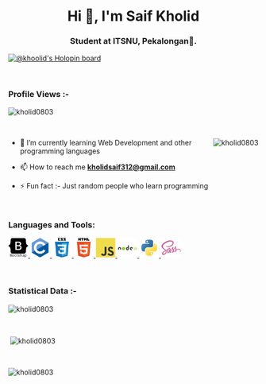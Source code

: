 <h1 align="center">Hi 👋, I'm Saif Kholid</h1>
<h3 align="center">Student at ITSNU, Pekalongan🌟.</h3>

[![@khoolid's Holopin board](https://holopin.io/api/user/board?user=khoolid)](https://holopin.io/@khoolid)

<br>

<p align="right"> <h3>Profile Views :-</h3> <img src="https://komarev.com/ghpvc/?username=kholid0803&label=Profile%20views&color=0e75b6&style=flat"
    alt="kholid0803" /> 
  </p>

<br>

<p><img align="right" src="https://github.com/Kholid0803/Kholid0803/blob/main/animation_500_kxa883sd.gif" alt="kholid0803" /></p>


- 🌱 I’m currently learning Web Development and other programming languages

- 📫 How to reach me **kholidsaif312@gmail.com**

- ⚡ Fun fact :- Just random people who learn programming


<br>

<h3 align="left">Languages and Tools:</h3>
<p align="left"> <a href="https://developer.android.com" target="_blank" rel="noreferrer"> 
    <img src="https://raw.githubusercontent.com/devicons/devicon/master/icons/bootstrap/bootstrap-plain-wordmark.svg"
      alt="bootstrap" width="40" height="40" /> </a> <a href="https://www.cprogramming.com/" target="_blank"
    rel="noreferrer"> 
    <img src="https://raw.githubusercontent.com/devicons/devicon/master/icons/c/c-original.svg"
      alt="c" width="40" height="40" /> </a> <a href="https://www.w3schools.com/cpp/" target="_blank" rel="noreferrer">
     <img
      src="https://raw.githubusercontent.com/devicons/devicon/master/icons/css3/css3-original-wordmark.svg" alt="css3"
      width="40" height="40" /> </a> <a href="https://www.w3.org/html/" target="_blank" rel="noreferrer"> 
    <img
      src="https://raw.githubusercontent.com/devicons/devicon/master/icons/html5/html5-original-wordmark.svg"
      alt="html5" width="40" height="40" /> </a> <a href="https://www.adobe.com/in/products/illustrator.html"
    target="_blank" rel="noreferrer">
    <img
      src="https://raw.githubusercontent.com/devicons/devicon/master/icons/javascript/javascript-original.svg"
      alt="javascript" width="40" height="40" /> </a> <a href="https://kotlinlang.org" target="_blank" rel="noreferrer">
     <img
      src="https://raw.githubusercontent.com/devicons/devicon/master/icons/nodejs/nodejs-original-wordmark.svg"
      alt="nodejs" width="40" height="40" /> </a> <a href="https://pandas.pydata.org/" target="_blank" rel="noreferrer">
    <img
      src="https://raw.githubusercontent.com/devicons/devicon/master/icons/python/python-original.svg" alt="python"
      width="40" height="40" /> </a> <a href="https://reactjs.org/" target="_blank" rel="noreferrer"> 
    <img
      src="https://raw.githubusercontent.com/devicons/devicon/master/icons/sass/sass-original.svg" alt="sass" width="40"
      height="40" /> </a></p>

<br>

<h3>Statistical Data :-</h3>
<p><img align="center"
    src="https://github-readme-stats.vercel.app/api/top-langs?username=kholid0803&show_icons=true&locale=en&bg_color=0d1117&text_color=ffffff&layout=compact"
    alt="kholid0803" 
    bg_color=#808080/></p>

<br>

<p>&nbsp;<img align="center" src="https://github-readme-stats.vercel.app/api?username=kholid0803&show_icons=true&locale=en&bg_color=0d1117&text_color=ffffff&repo=convoychat"
    alt="kholid0803" /></p>

<br>

<p><img align="center" src="https://github-readme-streak-stats.herokuapp.com/?user=Kholid0803&theme=dark&background=0d1117&date_format=M%20j%5B%2C%20Y%5D" alt="kholid0803" /></p>

<!-- <br>
<h3>Trophies :-</h3>
<p align="left"> <a href="https://github.com/ryo-ma/github-profile-trophy"><img
      src="https://github-profile-trophy.vercel.app/?username=adam-pw&bg_color=0d1117&text_color=ffffff" alt="adam-pw" /></a> </p> -->
      
<p align="left"> <a href="https://twitter.com/" target="blank"><img
      src="https://img.shields.io/twitter/follow/?logo=twitter&style=for-the-badge" alt="" /></a> </p>
